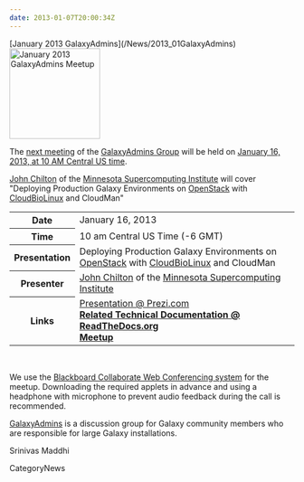 ```yaml
---
date: 2013-01-07T20:00:34Z
---
```

<div class='newsItemHeader'>[January 2013 GalaxyAdmins](/News/2013_01GalaxyAdmins)</div>

<div class='right'><a href='/Community/GalaxyAdmins/Meetups/2013_01_16'><img src='/Images/Logos/GalaxyAdmins.png' alt='January 2013 GalaxyAdmins Meetup' width="160" /></a> </div>

The [next meeting](/Community/GalaxyAdmins/Meetups/2013_01_16) of the [GalaxyAdmins Group](/Community/GalaxyAdmins) will be held on [January 16, 2013, at 10 AM Central US time](/Community/GalaxyAdmins/Meetups/2013_01_16).  

[John Chilton](https://www.msi.umn.edu/users/chilton) of the [Minnesota Supercomputing Institute](https://www.msi.umn.edu/) will cover "Deploying Production Galaxy Environments on [OpenStack](http://www.openstack.org/) with [CloudBioLinux](http://cloudbiolinux.org/) and CloudMan"

<table>
  <tr>
    <th> Date </th>
    <td> January 16, 2013 </td>
  </tr>
  <tr>
    <th> Time </th>
    <td> 10 am Central US Time (-6 GMT) </td>
  </tr>
  <tr>
    <th> Presentation </th>
    <td> </em>Deploying Production Galaxy Environments on <a href='http://www.openstack.org/'>OpenStack</a> with <a href='http://cloudbiolinux.org/'>CloudBioLinux</a> and CloudMan<em> </td>
  </tr>
  <tr>
    <th> Presenter </th>
    <td> <a href='https://www.msi.umn.edu/users/chilton'>John Chilton</a> of the <a href='https://www.msi.umn.edu/'>Minnesota Supercomputing Institute</a>  </td>
  </tr>
  <tr>
    <th> Links </th>
    <td> <a href='http://bitly.com/prodcloudman-slides'>Presentation @ Prezi.com</a></strong><br /> <strong><a href='http://bitly.com/prodcloudman'>Related Technical Documentation @ ReadTheDocs.org</a></strong><br /> <strong><a href='https://globalcampus.uiowa.edu/join_meeting.html?meetingId=1262341808106'>Meetup</a></strong> </td>
  </tr>
</table>


<br />

We use the [Blackboard Collaborate Web Conferencing system](/Community/GalaxyAdmins/Meetups/WebinarTech) for the meetup. Downloading the required applets in advance and using a headphone with microphone to prevent audio feedback during the call is recommended.

[GalaxyAdmins](/Community/GalaxyAdmins) is a discussion group for Galaxy community members who are responsible for large Galaxy installations. 

Srinivas Maddhi


CategoryNews
